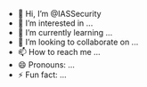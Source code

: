 - 👋 Hi, I’m @IASSecurity
- 👀 I’m interested in ...
- 🌱 I’m currently learning ...
- 💞️ I’m looking to collaborate on ...
- 📫 How to reach me ...
- 😄 Pronouns: ...
- ⚡ Fun fact: ...

<!---
IASSecurity/IASSecurity is a ✨ special ✨ repository because its `README.md` (this file) appears on your GitHub profile.
You can click the Preview link to take a look at your changes.
--->
